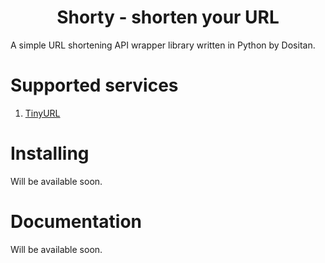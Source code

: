<h1 align="center">
    Shorty - shorten your URL
</h1>

A simple URL shortening API wrapper library written in Python by Dositan.

# Supported services
1. [TinyURL](https://tinyurl.com)

# Installing
Will be available soon.

# Documentation
Will be available soon.